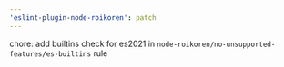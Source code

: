 ```yaml
---
'eslint-plugin-node-roikoren': patch
---
```


chore: add builtins check for es2021 in `node-roikoren/no-unsupported-features/es-builtins` rule

